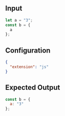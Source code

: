 
## Input
```javascript input
let a = "3";
const b = {
  a
};
```

## Configuration
```json configuration
{
  "extension": "js"
}
```

## Expected Output
```javascript expected output
const b = {
  a: "3"
};
```
